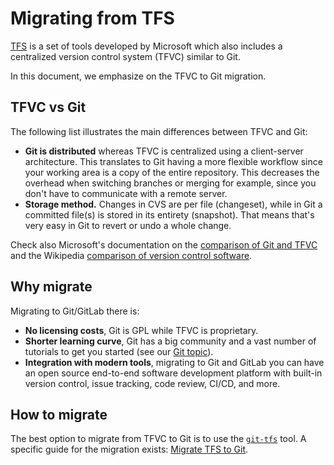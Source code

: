 # Migrating from TFS

[TFS](https://azure.microsoft.com/en-us/services/devops/server/) is a set of tools developed by Microsoft
which also includes a centralized version control system (TFVC) similar to Git.

In this document, we emphasize on the TFVC to Git migration.

## TFVC vs Git

The following list illustrates the main differences between TFVC and Git:

- **Git is distributed** whereas TFVC is centralized using a client-server
  architecture. This translates to Git having a more flexible workflow since
  your working area is a copy of the entire repository. This decreases the
  overhead when switching branches or merging for example, since you don't have
  to communicate with a remote server.
- **Storage method.** Changes in CVS are per file (changeset), while in Git
  a committed file(s) is stored in its entirety (snapshot). That means that's
  very easy in Git to revert or undo a whole change.

Check also Microsoft's documentation on the
[comparison of Git and TFVC](https://docs.microsoft.com/en-us/azure/devops/repos/tfvc/comparison-git-tfvc?view=azure-devops)
and the Wikipedia
[comparison of version control software](https://en.wikipedia.org/wiki/Comparison_of_version_control_software).

## Why migrate

Migrating to Git/GitLab there is:

- **No licensing costs**, Git is GPL while TFVC is proprietary.
- **Shorter learning curve**, Git has a big community and a vast number of
  tutorials to get you started (see our [Git topic](../../../topics/git/index.md)).
- **Integration with modern tools**, migrating to Git and GitLab you can have
  an open source end-to-end software development platform with built-in version
  control, issue tracking, code review, CI/CD, and more.

## How to migrate

The best option to migrate from TFVC to Git is to use the
[`git-tfs`](https://github.com/git-tfs/git-tfs) tool. A specific guide for the
migration exists:
[Migrate TFS to Git](https://github.com/git-tfs/git-tfs/blob/master/doc/usecases/migrate_tfs_to_git.md).
